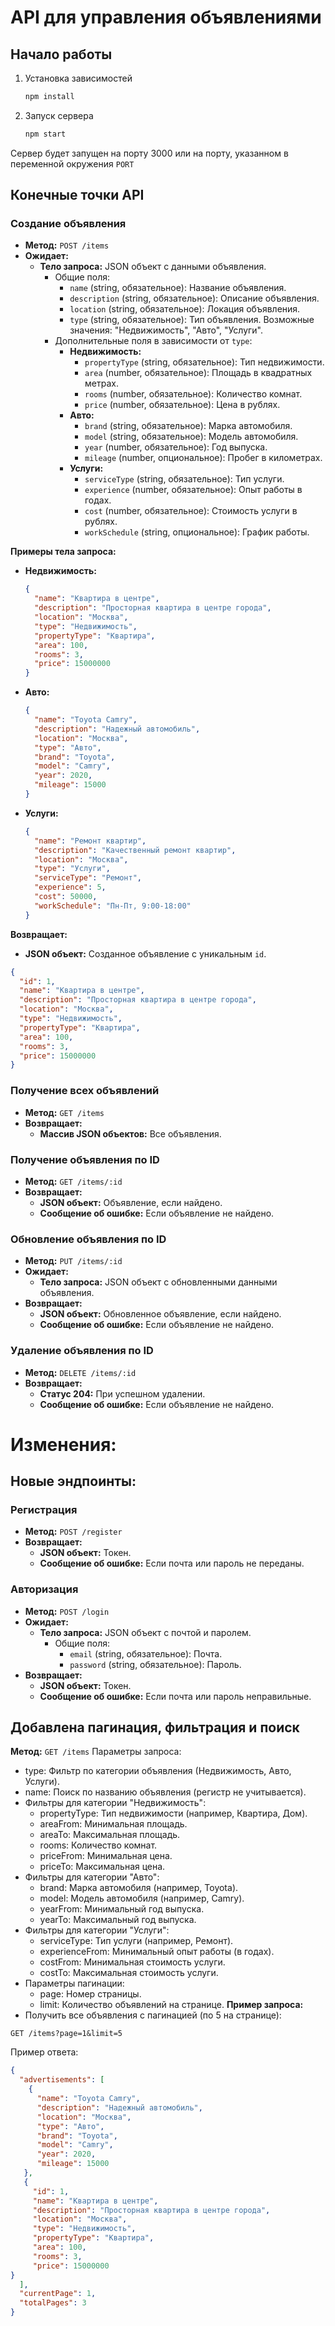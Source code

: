# API для управления объявлениями

## Начало работы

1. Установка зависимостей

   ```bash
   npm install
   ```

2. Запуск сервера

   ```bash
   npm start
   ```

Сервер будет запущен на порту 3000 или на порту, указанном в переменной окружения `PORT`

## Конечные точки API

### Создание объявления

- **Метод:** `POST /items`
- **Ожидает:**
  - **Тело запроса:** JSON объект с данными объявления.
    - Общие поля:
      - `name` (string, обязательное): Название объявления.
      - `description` (string, обязательное): Описание объявления.
      - `location` (string, обязательное): Локация объявления.
      - `type` (string, обязательное): Тип объявления. Возможные значения: "Недвижимость", "Авто", "Услуги".
    - Дополнительные поля в зависимости от `type`:
      - **Недвижимость:**
        - `propertyType` (string, обязательное): Тип недвижимости.
        - `area` (number, обязательное): Площадь в квадратных метрах.
        - `rooms` (number, обязательное): Количество комнат.
        - `price` (number, обязательное): Цена в рублях.
      - **Авто:**
        - `brand` (string, обязательное): Марка автомобиля.
        - `model` (string, обязательное): Модель автомобиля.
        - `year` (number, обязательное): Год выпуска.
        - `mileage` (number, опциональное): Пробег в километрах.
      - **Услуги:**
        - `serviceType` (string, обязательное): Тип услуги.
        - `experience` (number, обязательное): Опыт работы в годах.
        - `cost` (number, обязательное): Стоимость услуги в рублях.
        - `workSchedule` (string, опциональное): График работы.

**Примеры тела запроса:**

- **Недвижимость:**

  ```json
  {
    "name": "Квартира в центре",
    "description": "Просторная квартира в центре города",
    "location": "Москва",
    "type": "Недвижимость",
    "propertyType": "Квартира",
    "area": 100,
    "rooms": 3,
    "price": 15000000
  }
  ```

- **Авто:**

  ```json
  {
    "name": "Toyota Camry",
    "description": "Надежный автомобиль",
    "location": "Москва",
    "type": "Авто",
    "brand": "Toyota",
    "model": "Camry",
    "year": 2020,
    "mileage": 15000
  }
  ```

- **Услуги:**
  ```json
  {
    "name": "Ремонт квартир",
    "description": "Качественный ремонт квартир",
    "location": "Москва",
    "type": "Услуги",
    "serviceType": "Ремонт",
    "experience": 5,
    "cost": 50000,
    "workSchedule": "Пн-Пт, 9:00-18:00"
  }
  ```

**Возвращает:**

- **JSON объект:** Созданное объявление с уникальным `id`.

```json
{
  "id": 1,
  "name": "Квартира в центре",
  "description": "Просторная квартира в центре города",
  "location": "Москва",
  "type": "Недвижимость",
  "propertyType": "Квартира",
  "area": 100,
  "rooms": 3,
  "price": 15000000
}
```

### Получение всех объявлений

- **Метод:** `GET /items`
- **Возвращает:**
  - **Массив JSON объектов:** Все объявления.

### Получение объявления по ID

- **Метод:** `GET /items/:id`
- **Возвращает:**
  - **JSON объект:** Объявление, если найдено.
  - **Сообщение об ошибке:** Если объявление не найдено.

### Обновление объявления по ID

- **Метод:** `PUT /items/:id`
- **Ожидает:**
  - **Тело запроса:** JSON объект с обновленными данными объявления.
- **Возвращает:**
  - **JSON объект:** Обновленное объявление, если найдено.
  - **Сообщение об ошибке:** Если объявление не найдено.

### Удаление объявления по ID

- **Метод:** `DELETE /items/:id`
- **Возвращает:**
  - **Статус 204:** При успешном удалении.
  - **Сообщение об ошибке:** Если объявление не найдено.
 
# Изменения:
## Новые эндпоинты:

### Регистрация

- **Метод:** `POST /register`
- **Возвращает:**
  - **JSON объект:** Токен.
  - **Сообщение об ошибке:** Если почта или пароль не переданы.
 
### Авторизация

- **Метод:** `POST /login`
- **Ожидает:**
  - **Тело запроса:** JSON объект с почтой и паролем.
    - Общие поля:
      - `email` (string, обязательное): Почта.
      - `password` (string, обязательное): Пароль.
- **Возвращает:**
  - **JSON объект:** Токен.
  - **Сообщение об ошибке:** Если почта или пароль неправильные.
 
## Добавлена пагинация, фильтрация и поиск 
**Метод:** `GET /items`
Параметры запроса:
 - type: Фильтр по категории объявления (Недвижимость, Авто, Услуги).
 - name: Поиск по названию объявления (регистр не учитывается).
 - Фильтры для категории "Недвижимость":
    - propertyType:  Тип недвижимости (например, Квартира, Дом).
    - areaFrom: Минимальная площадь.
    - areaTo: Максимальная площадь.
    - rooms: Количество комнат.
    - priceFrom: Минимальная цена.
    - priceTo: Максимальная цена.
 - Фильтры для категории "Авто":
    - brand: Марка автомобиля (например, Toyota).
    - model: Модель автомобиля (например, Camry).
    - yearFrom: Минимальный год выпуска.
    - yearTo: Максимальный год выпуска.
 - Фильтры для категории "Услуги":
    - serviceType: Тип услуги (например, Ремонт).
    - experienceFrom: Минимальный опыт работы (в годах).
    - costFrom: Минимальная стоимость услуги.
    - costTo: Максимальная стоимость услуги.
 - Параметры пагинации:
    - page: Номер страницы.
    - limit: Количество объявлений на странице.
**Пример запроса:**
 - Получить все объявления с пагинацией (по 5 на странице):
```
GET /items?page=1&limit=5
```
Пример ответа:
```json
{
  "advertisements": [
    {
      "name": "Toyota Camry",
      "description": "Надежный автомобиль",
      "location": "Москва",
      "type": "Авто",
      "brand": "Toyota",
      "model": "Camry",
      "year": 2020,
      "mileage": 15000
   },
   {
     "id": 1,
     "name": "Квартира в центре",
     "description": "Просторная квартира в центре города",
     "location": "Москва",
     "type": "Недвижимость",
     "propertyType": "Квартира",
     "area": 100,
     "rooms": 3,
     "price": 15000000
}
  ],
  "currentPage": 1,
  "totalPages": 3
}
```

